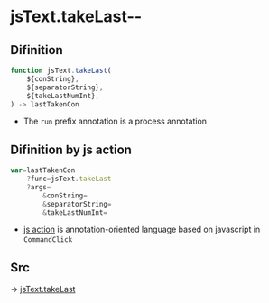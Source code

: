 # jsText.takeLast--

## Difinition

```js.js
function jsText.takeLast(
	${conString},
	${separatorString},
	${takeLastNumInt},
) -> lastTakenCon
```

- The `run` prefix annotation is a process annotation


## Difinition by js action

```js.js
var=lastTakenCon
	?func=jsText.takeLast
	?args=
		&conString=
		&separatorString=
		&takeLastNumInt=
```

- [js action](#) is annotation-oriented language based on javascript in `CommandClick`



## Src

-> [jsText.takeLast](https://github.com/puutaro/CommandClick/blob/master/app/src/main/java/com/puutaro/commandclick/fragment_lib/terminal_fragment/js_interface/text/JsText.kt#L61)


